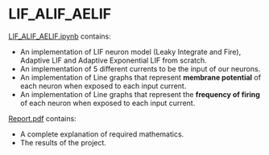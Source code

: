 # LIF_ALIF_AELIF

[LIF_ALIF_AELIF.ipynb](https://github.com/AnitaSoroush/LIF_ALIF_AELIF/blob/main/LIF_ALIF_AELIF.ipynb) contains:
* An implementation of LIF neuron model (Leaky Integrate and Fire), Adaptive LIF and Adaptive Exponential LIF from scratch.
* An implementation of 5 different currents to be the input of our neurons.
* An implementation of Line graphs that represent **membrane potential** of each neuron when exposed to each input current.
* An implementation of Line graphs that represent the **frequency of firing** of each neuron when exposed to each input current.

[Report.pdf](https://github.com/AnitaSoroush/LIF_ALIF_AELIF/blob/main/Report.pdf) contains:
* A complete explanation of required mathematics.
* The results of the project.

